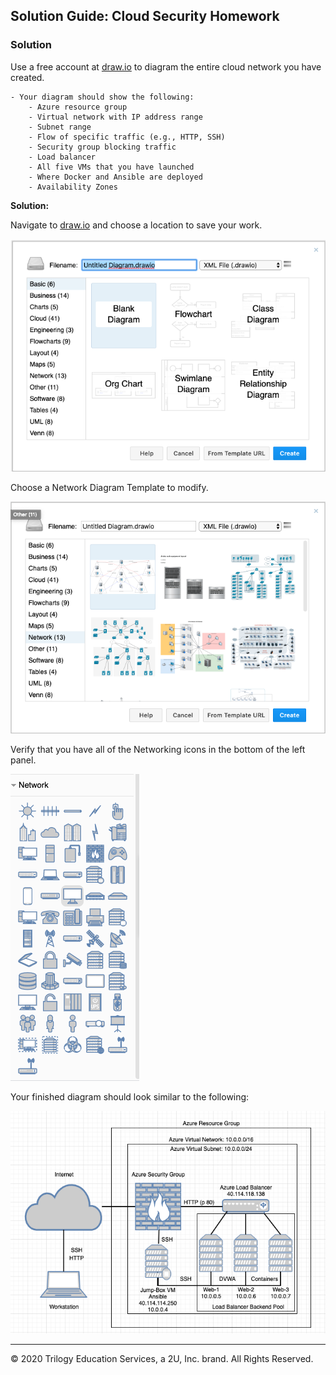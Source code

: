 ## Solution Guide: Cloud Security Homework

### Solution

Use a free account at [draw.io](https://app.diagrams.net/) to diagram the entire cloud network you have created.

    - Your diagram should show the following:
        - Azure resource group
        - Virtual network with IP address range
        - Subnet range
        - Flow of specific traffic (e.g., HTTP, SSH)
        - Security group blocking traffic
        - Load balancer
        - All five VMs that you have launched
        - Where Docker and Ansible are deployed
        - Availability Zones

**Solution:**

Navigate to [draw.io](https://app.diagrams.net/) and choose a location to save your work.

![](Images/Diagram.io.png)

Choose a Network Diagram Template to modify.

![](Images/template.png)

Verify that you have all of the Networking icons in the bottom of the left panel.

![](Images/Network-icons.png)

Your finished diagram should look similar to the following:

![](Images/Cloud-Diagram.png)

---
© 2020 Trilogy Education Services, a 2U, Inc. brand. All Rights Reserved.

